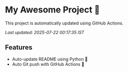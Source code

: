 # My Awesome Project 🚀

This project is automatically updated using GitHub Actions.

_Last updated: 2025-07-22 00:17:35 IST_

## Features
- Auto-update README using Python 🐍
- Auto Git push with GitHub Actions 🤖

